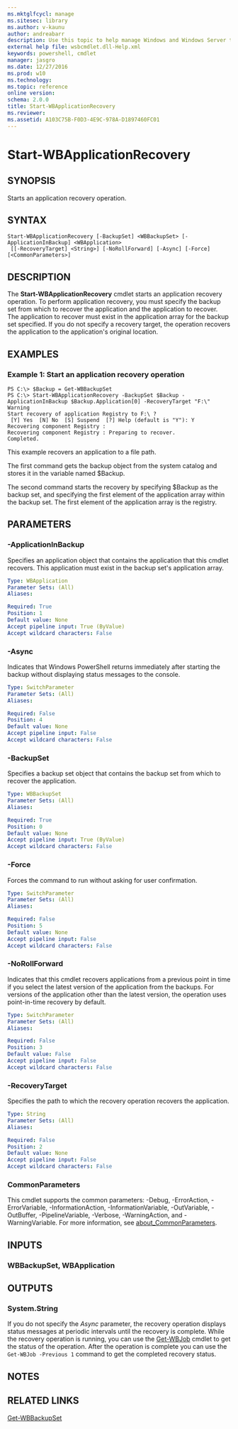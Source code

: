```yaml
---
ms.mktglfcycl: manage
ms.sitesec: library
ms.author: v-kaunu
author: andreabarr
description: Use this topic to help manage Windows and Windows Server technologies with Windows PowerShell.
external help file: wsbcmdlet.dll-Help.xml
keywords: powershell, cmdlet
manager: jasgro
ms.date: 12/27/2016
ms.prod: w10
ms.technology: 
ms.topic: reference
online version: 
schema: 2.0.0
title: Start-WBApplicationRecovery
ms.reviewer:
ms.assetid: A103C75B-F0D3-4E9C-978A-D1897460FC01
---
```


# Start-WBApplicationRecovery

## SYNOPSIS
Starts an application recovery operation.

## SYNTAX

```
Start-WBApplicationRecovery [-BackupSet] <WBBackupSet> [-ApplicationInBackup] <WBApplication>
 [[-RecoveryTarget] <String>] [-NoRollForward] [-Async] [-Force] [<CommonParameters>]
```

## DESCRIPTION
The **Start-WBApplicationRecovery** cmdlet starts an application recovery operation.
To perform application recovery, you must specify the backup set from which to recover the application and the application to recover.
The application to recover must exist in the application array for the backup set specified.
If you do not specify a recovery target, the operation recovers the application to the application's original location.

## EXAMPLES

### Example 1: Start an application recovery operation
```
PS C:\> $Backup = Get-WBBackupSet
PS C:\> Start-WBApplicationRecovery -BackupSet $Backup -ApplicationInBackup $Backup.Application[0] -RecoveryTarget "F:\"
Warning
Start recovery of application Registry to F:\ ? 
 [Y] Yes  [N] No  [S] Suspend  [?] Help (default is "Y"): Y
Recovering component Registry : 
Recovering component Registry : Preparing to recover. 
Completed.
```

This example recovers an application to a file path.

The first command gets the backup object from the system catalog and stores it in the variable named $Backup.

The second command starts the recovery by specifying $Backup as the backup set, and specifying the first element of the application array within the backup set.
The first element of the application array is the registry.

## PARAMETERS

### -ApplicationInBackup
Specifies an application object that contains the application that this cmdlet recovers.
This application must exist in the backup set's application array.

```yaml
Type: WBApplication
Parameter Sets: (All)
Aliases: 

Required: True
Position: 1
Default value: None
Accept pipeline input: True (ByValue)
Accept wildcard characters: False
```

### -Async
Indicates that Windows PowerShell returns immediately after starting the backup without displaying status messages to the console.

```yaml
Type: SwitchParameter
Parameter Sets: (All)
Aliases: 

Required: False
Position: 4
Default value: None
Accept pipeline input: False
Accept wildcard characters: False
```

### -BackupSet
Specifies a backup set object that contains the backup set from which to recover the application.

```yaml
Type: WBBackupSet
Parameter Sets: (All)
Aliases: 

Required: True
Position: 0
Default value: None
Accept pipeline input: True (ByValue)
Accept wildcard characters: False
```

### -Force
Forces the command to run without asking for user confirmation.

```yaml
Type: SwitchParameter
Parameter Sets: (All)
Aliases: 

Required: False
Position: 5
Default value: None
Accept pipeline input: False
Accept wildcard characters: False
```

### -NoRollForward
Indicates that this cmdlet recovers applications from a previous point in time if you select the latest version of the application from the backups.
For versions of the application other than the latest version, the operation uses point-in-time recovery by default.

```yaml
Type: SwitchParameter
Parameter Sets: (All)
Aliases: 

Required: False
Position: 3
Default value: False
Accept pipeline input: False
Accept wildcard characters: False
```

### -RecoveryTarget
Specifies the path to which the recovery operation recovers the application.

```yaml
Type: String
Parameter Sets: (All)
Aliases: 

Required: False
Position: 2
Default value: None
Accept pipeline input: False
Accept wildcard characters: False
```

### CommonParameters
This cmdlet supports the common parameters: -Debug, -ErrorAction, -ErrorVariable, -InformationAction, -InformationVariable, -OutVariable, -OutBuffer, -PipelineVariable, -Verbose, -WarningAction, and -WarningVariable. For more information, see [about_CommonParameters](http://go.microsoft.com/fwlink/?LinkID=113216).

## INPUTS

### WBBackupSet, WBApplication

## OUTPUTS

### System.String
If you do not specify the *Async* parameter, the recovery operation displays status messages at periodic intervals until the recovery is complete.
While the recovery operation is running, you can use the [Get-WBJob](./Get-WBJob.md) cmdlet to get the status of the operation.
After the operation is complete you can use the `Get-WBJob -Previous 1` command to get the completed recovery status.

## NOTES

## RELATED LINKS

[Get-WBBackupSet](./Get-WBBackupSet.md)



